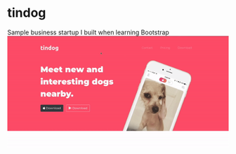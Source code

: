 # tindog

Sample business startup I built when learning Bootstrap
<br>
<img src="tindog.gif" alt="tindog-gif">
